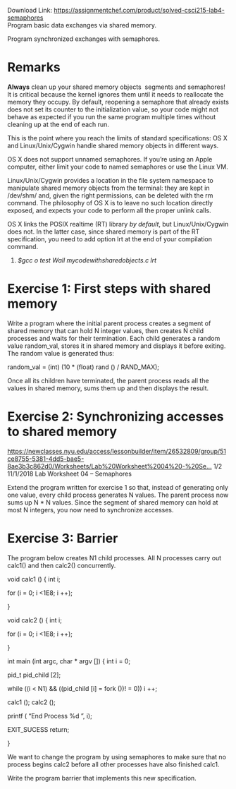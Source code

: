 Download Link: https://assignmentchef.com/product/solved-csci215-lab4-semaphores
<br>
Program basic data exchanges via shared memory.

Program synchronized exchanges with semaphores.

<h1>Remarks</h1>

<strong> Always</strong> clean up your shared memory objects ­­ segments and semaphores! It is critical because the kernel ignores them until it needs to reallocate the memory they occupy. By default, reopening a semaphore that already exists does not set its counter to the initialization value, so your code might not behave as expected if you run the same program multiple times without cleaning up at the end of each run.

This is the point where you reach the limits of standard specifications: OS X and Linux/Unix/Cygwin handle shared memory objects in different ways.

OS X does not support unnamed semaphores. If you’re using an Apple computer, either limit your code to named semaphores or use the Linux VM.

Linux/Unix/Cygwin provides a location in the file system namespace to manipulate shared memory objects from the terminal: they are kept in /dev/shm/ and, given the right permissions, can be deleted with the rm command. The philosophy of OS X is to leave no such location directly exposed, and expects your code to perform all the proper unlink calls.

OS X links the POSIX real­time (RT) library <em>by default</em>, but Linux/Unix/Cygwin does not. In the latter case, since shared memory is part of the RT specification, you need to add option ­lrt at the end of your compilation command.

<ol>

 <li><em>$gcc ­o test ­Wall my­code­with­shared­objects.c ­lrt</em></li>

</ol>

<h1>Exercise 1: First steps with shared memory</h1>

Write a program where the initial parent process creates a segment of shared memory that can hold N integer values, then creates N child processes and waits for their termination. Each child generates a random value random_val, stores it in shared memory and displays it before exiting. The random value is generated thus:

random_val = (int) (10 * (float) rand () / RAND_MAX);

Once all its children have terminated, the parent process reads all the values in shared memory, sums them up and then displays the result.




<h1>Exercise 2: Synchronizing accesses to shared memory</h1>

https://newclasses.nyu.edu/access/lessonbuilder/item/26532809/group/51ce8755-5381-4dd5-bae5-8ae3b3c862d0/Worksheets/Lab%20Worksheet%2004%20-%20Se…     1/2 11/1/2018           Lab Worksheet 04 – Semaphores

Extend the program written for exercise 1 so that, instead of generating only one value, every child process generates N values. The parent process now sums up N * N values. Since the segment of shared memory can hold at most N integers, you now need to synchronize accesses.

<h1>Exercise 3: Barrier</h1>

The program below creates N­1 child processes. All N processes carry out calc1() and then calc2() concurrently.




void calc1 () { int i;

for (i = 0; i &lt;1E8; i ++);

}




void calc2 () { int i;

for (i = 0; i &lt;1E8; i ++);

}




int main (int argc, char * argv []) { int i = 0;

pid_t pid_child [2];




while ((i &lt; N­1) &amp;&amp; ((pid_child [i] = fork ())! = 0)) i ++;




calc1 (); calc2 ();

printf ( “End Process %d 
”, i);




EXIT_SUCESS return;

}




We want to change the program by using semaphores to make sure that no process begins calc2 before all other processes have also finished calc1.

Write the program barrier that implements this new specification.


